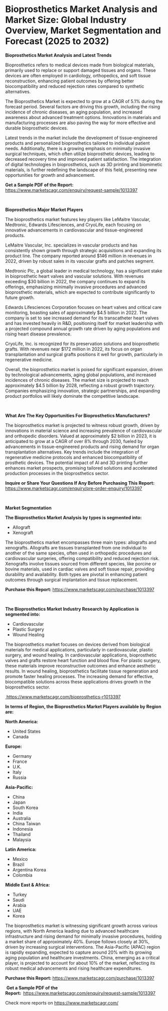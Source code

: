 <p><h1>Bioprosthetics Market Analysis and Market Size: Global Industry Overview, Market Segmentation and Forecast (2025 to 2032)</h1></p><p><strong>Bioprosthetics Market Analysis and Latest Trends</strong></p>
<p><p>Bioprosthetics refers to medical devices made from biological materials, primarily used to replace or support damaged tissues and organs. These devices are often employed in cardiology, orthopedics, and soft tissue reconstruction, enhancing patient outcomes by offering better biocompatibility and reduced rejection rates compared to synthetic alternatives.</p><p>The Bioprosthetics Market is expected to grow at a CAGR of 5.1% during the forecast period. Several factors are driving this growth, including the rising incidence of chronic diseases, an aging population, and increased awareness about advanced treatment options. Innovations in materials and manufacturing processes are also paving the way for more effective and durable bioprosthetic devices.</p><p>Latest trends in the market include the development of tissue-engineered products and personalized bioprosthetics tailored to individual patient needs. Additionally, there is a growing emphasis on minimally invasive surgical techniques, which often utilize bioprosthetic devices, leading to decreased recovery time and improved patient satisfaction. The integration of digital technologies in bioprosthetics, such as 3D printing and biomimetic materials, is further redefining the landscape of this field, presenting new opportunities for growth and advancement.</p></p>
<p><strong>Get a Sample PDF of the Report:&nbsp;</strong> <a href="https://www.marketscagr.com/enquiry/request-sample/1013397?utm_campaign=2271&utm_medium=2&utm_source=Github&utm_content=ia&utm_term=06032025&utm_id=bioprosthetics">https://www.marketscagr.com/enquiry/request-sample/1013397</a></p>
<p>&nbsp;</p>
<p><strong>Bioprosthetics Major Market Players</strong></p>
<p><p>The bioprosthetics market features key players like LeMaitre Vascular, Medtronic, Edwards Lifesciences, and CryoLife, each focusing on innovative advancements in cardiovascular and tissue-engineered products. </p><p>LeMaitre Vascular, Inc. specializes in vascular products and has consistently shown growth through strategic acquisitions and expanding its product line. The company reported around $146 million in revenues in 2022, driven by robust sales in its vascular grafts and patches segment.</p><p>Medtronic Plc, a global leader in medical technology, has a significant stake in bioprosthetic heart valves and vascular solutions. With revenues exceeding $30 billion in 2022, the company continues to expand its offerings, emphasizing minimally invasive procedures and advanced bioprosthetic materials, which are expected to contribute significantly to future growth.</p><p>Edwards Lifesciences Corporation focuses on heart valves and critical care monitoring, boasting sales of approximately $4.5 billion in 2022. The company is set to see increased demand for its transcatheter heart valves and has invested heavily in R&D, positioning itself for market leadership with a projected compound annual growth rate driven by aging populations and rising heart disease prevalence.</p><p>CryoLife, Inc. is recognized for its preservation solutions and bioprosthetic grafts. With revenues near $172 million in 2022, its focus on organ transplantation and surgical grafts positions it well for growth, particularly in regenerative medicine.</p><p>Overall, the bioprosthetics market is poised for significant expansion, driven by technological advancements, aging global populations, and increased incidences of chronic diseases. The market size is projected to reach approximately $4.5 billion by 2028, reflecting a robust growth trajectory. Companies emphasizing innovation, strategic partnerships, and expanding product portfolios will likely dominate the competitive landscape.</p></p>
<p>&nbsp;</p>
<p><strong>What Are The Key Opportunities For Bioprosthetics Manufacturers?</strong></p>
<p><p>The bioprosthetics market is projected to witness robust growth, driven by innovations in material science and increasing prevalence of cardiovascular and orthopedic disorders. Valued at approximately $2 billion in 2023, it is anticipated to grow at a CAGR of over 8% through 2030, fueled by advancements in tissue-engineered products and rising demand for organ transplantation alternatives. Key trends include the integration of regenerative medicine protocols and enhanced biocompatibility of prosthetic devices. The potential impact of AI and 3D printing further enhances market prospects, promising tailored solutions and accelerated production processes in the bioprosthetics sector.</p></p>
<p><strong>Inquire or Share Your Questions If Any Before Purchasing This Report:</strong> <a href="https://www.marketscagr.com/enquiry/pre-order-enquiry/1013397?utm_campaign=2271&utm_medium=2&utm_source=Github&utm_content=ia&utm_term=06032025&utm_id=bioprosthetics">https://www.marketscagr.com/enquiry/pre-order-enquiry/1013397</a></p>
<p>&nbsp;</p>
<p><strong>Market Segmentation</strong></p>
<p><strong>The Bioprosthetics Market Analysis by types is segmented into:</strong></p>
<p><ul><li>Allograft</li><li>Xenograft</li></ul></p>
<p><p>The bioprosthetics market encompasses three main types: allografts and xenografts. Allografts are tissues transplanted from one individual to another of the same species, often used in orthopedic procedures and cardiovascular surgeries, offering compatibility and reduced rejection risk. Xenografts involve tissues sourced from different species, like porcine or bovine materials, used in cardiac valves and soft tissue repair, providing durability and availability. Both types are pivotal in enhancing patient outcomes through surgical implantation and tissue replacement.</p></p>
<p><strong>Purchase this Report:&nbsp;</strong><a href="https://www.marketscagr.com/purchase/1013397?utm_campaign=2271&utm_medium=2&utm_source=Github&utm_content=ia&utm_term=06032025&utm_id=bioprosthetics">https://www.marketscagr.com/purchase/1013397</a></p>
<p>&nbsp;</p>
<p><strong>The Bioprosthetics Market Industry Research by Application is segmented into:</strong></p>
<p><ul><li>Cardiovascular</li><li>Plastic Surgery</li><li>Wound Healing</li></ul></p>
<p><p>The bioprosthetics market focuses on devices derived from biological materials for medical applications, particularly in cardiovascular, plastic surgery, and wound healing. In cardiovascular applications, bioprosthetic valves and grafts restore heart function and blood flow. For plastic surgery, these materials improve reconstructive outcomes and enhance aesthetic results. In wound healing, bioprosthetics facilitate tissue regeneration and promote faster healing processes. The increasing demand for effective, biocompatible solutions across these applications drives growth in the bioprosthetics sector.</p></p>
<p><a href="https://www.marketscagr.com/bioprosthetics-r1013397?utm_campaign=2271&utm_medium=2&utm_source=Github&utm_content=ia&utm_term=06032025&utm_id=bioprosthetics">&nbsp;https://www.marketscagr.com/bioprosthetics-r1013397</a></p>
<p><strong>In terms of Region, the Bioprosthetics Market Players available by Region are:</strong></p>
<p>
    <p> <strong> North America: </strong>
        <ul>
            <li>United States</li>
            <li>Canada</li>
        </ul>
        </p> 
    <p> <strong> Europe: </strong>
        <ul>
            <li>Germany</li>
            <li>France</li>
            <li>U.K.</li>
            <li>Italy</li>
            <li>Russia</li>
        </ul>
        </p> 
    <p> <strong> Asia-Pacific: </strong>
        <ul>
            <li>China</li>
            <li>Japan</li>
            <li>South Korea</li>
            <li>India</li>
            <li>Australia</li>
            <li>China Taiwan</li>
            <li>Indonesia</li>
            <li>Thailand</li>
            <li>Malaysia</li>
        </ul>
        </p> 
    <p> <strong> Latin America: </strong>
        <ul>
            <li>Mexico</li>
            <li>Brazil</li>
            <li>Argentina Korea</li>
            <li>Colombia</li>
        </ul>
        </p> 
    <p> <strong> Middle East & Africa: </strong>
        <ul>
            <li>Turkey</li>
            <li>Saudi</li>
            <li>Arabia</li>
            <li>UAE</li>
            <li>Korea</li>
        </ul>
    </p>
    </p>
<p><p>The bioprosthetics market is witnessing significant growth across various regions, with North America leading due to advanced healthcare infrastructure and rising demand for minimally invasive procedures, holding a market share of approximately 40%. Europe follows closely at 30%, driven by increasing surgical interventions. The Asia-Pacific (APAC) region is rapidly expanding, expected to capture around 20% with its growing aging population and healthcare investments. China, emerging as a critical player, is projected to account for about 10% of the market, reflecting its robust medical advancements and rising healthcare expenditures.</p></p>
<p><strong>Purchase this Report: </strong><a href="https://www.marketscagr.com/purchase/1013397?utm_campaign=2271&utm_medium=2&utm_source=Github&utm_content=ia&utm_term=06032025&utm_id=bioprosthetics">https://www.marketscagr.com/purchase/1013397</a></p>
<p>&nbsp;<strong>Get a Sample PDF of the Report:&nbsp;&nbsp;</strong><a href="https://www.marketscagr.com/enquiry/request-sample/1013397?utm_campaign=2271&utm_medium=2&utm_source=Github&utm_content=ia&utm_term=06032025&utm_id=bioprosthetics">https://www.marketscagr.com/enquiry/request-sample/1013397</a></p>
<p><strong></strong></p>
<p>Check more reports on <a href="https://www.marketscagr.com/?utm_campaign=2271&utm_medium=2&utm_source=Github&utm_content=ia&utm_term=06032025&utm_id=bioprosthetics">https://www.marketscagr.com/</a></p>